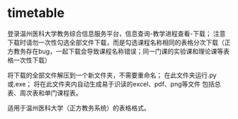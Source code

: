 # timetable
登录温州医科大学教务综合信息服务平台，信息查询-教学进程查看-下载；
注意下载时请勿一次性勾选全部文件下载，而是勾选课程名称相同的表格分次下载（正方教务存在bug，一起下载会导致课程名称错误；同一门课的实验课和理论课等表格一次性下载）

将下载的全部文件解压到一个新文件夹，不需要重命名；
在此文件夹运行.py 或.exe；
将在此文件夹内自动生成易于识读的excel、pdf、png等文件
包括总表、周次表和单门课程表。

适用于温州医科大学（正方教务系统）的表格格式。

